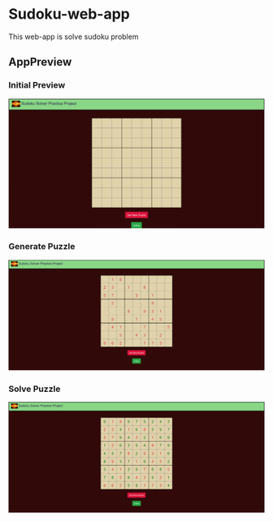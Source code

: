 # Sudoku-web-app
This web-app is solve sudoku problem

## AppPreview

### Initial Preview

<p align="center">
  <img src="SudukoWebApp/App_preview/initia preview.PNG" width="1000" alt="accessibility text">
</p>




### Generate Puzzle

<p align="center">
  <img src="SudukoWebApp/App_preview/generate_puzzle.PNG" width="1000" alt="accessibility text">
</p>




### Solve Puzzle

<p align="center">
  <img src="SudukoWebApp/App_preview/solve_puzzle.PNG" width="1000" alt="accessibility text">
</p>
